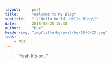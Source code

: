 ```yaml
---
layout:     post
title:      "Welcome to My Blog"
subtitle:   " \"Hello World, Hello Blog\""
date:       2018-08-25 15:30
author:     "Hux"
header-img: "img/title-bg/post-bg-18-8-25.jpg"
tags:
    - 生活
---
```




> “Yeah It's on. ”

